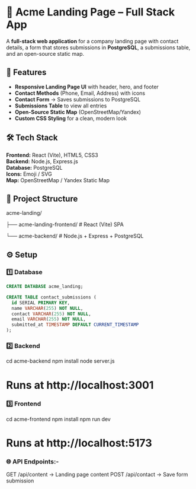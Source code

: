 # 🌟 Acme Landing Page – Full Stack App

A **full-stack web application** for a company landing page with contact details, a form that stores submissions in **PostgreSQL**, a submissions table, and an open-source static map.

## 🚀 Features
- **Responsive Landing Page UI** with header, hero, and footer  
- **Contact Methods** (Phone, Email, Address) with icons  
- **Contact Form** → Saves submissions to PostgreSQL  
- **Submissions Table** to view all entries  
- **Open-Source Static Map** (OpenStreetMap/Yandex)  
- **Custom CSS Styling** for a clean, modern look  

## 🛠 Tech Stack
**Frontend:** React (Vite), HTML5, CSS3  
**Backend:** Node.js, Express.js  
**Database:** PostgreSQL  
**Icons:** Emoji / SVG  
**Map:** OpenStreetMap / Yandex Static Map  

## 📂 Project Structure
acme-landing/

├── acme-landing-frontend/ # React (Vite) SPA

└── acme-backend/ # Node.js + Express + PostgreSQL


## ⚙️ Setup
### 1️⃣ Database
```sql
CREATE DATABASE acme_landing;

CREATE TABLE contact_submissions (
  id SERIAL PRIMARY KEY,
  name VARCHAR(255) NOT NULL,
  contact VARCHAR(255) NOT NULL,
  email VARCHAR(255) NOT NULL,
  submitted_at TIMESTAMP DEFAULT CURRENT_TIMESTAMP
);
``` 

### 2️⃣ Backend
cd acme-backend
npm install
node server.js
# Runs at http://localhost:3001

### 3️⃣ Frontend
cd acme-frontend
npm install
npm run dev
# Runs at http://localhost:5173

### 🌐 API Endpoints:-
GET /api/content → Landing page content
POST /api/contact → Save form submission